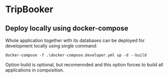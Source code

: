 # TripBooker

## Deploy locally using docker-compose
Whole application together with its databases can be deployed for development locally using single command:
```
docker-compose -f .\docker-compose.developer.yml up -d --build
```

Option build is optional, but recomennded and this option forces to build all applications in composition.